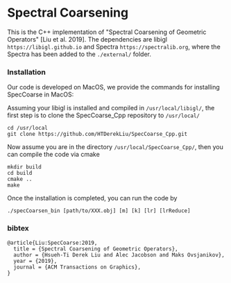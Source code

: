 # Spectral Coarsening
This is the C++ implementation of "Spectral Coarsening of Geometric Operators" [Liu et al. 2019]. The dependencies are libigl ```https://libigl.github.io``` and Spectra ```https://spectralib.org```, where the Spectra has been added to the `./external/` folder. 

### Installation
Our code is developed on MacOS, we provide the commands for installing SpecCoarse in MacOS: 

Assuming your libigl is installed and compiled in `/usr/local/libigl/`, the first step is to clone the SpecCoarse_Cpp repository to `/usr/local/`
```
cd /usr/local
git clone https://github.com/HTDerekLiu/SpecCoarse_Cpp.git
```

Now assume you are in the directory `/usr/local/SpecCoarse_Cpp/`, then you can compile the code via cmake
```
mkdir build
cd build
cmake ..
make
```

Once the installation is completed, you can run the code by
```
./specCoarsen_bin [path/to/XXX.obj] [m] [k] [lr] [lrReduce]
```


### bibtex
```
@article{Liu:SpecCoarse:2019,
  title = {Spectral Coarsening of Geometric Operators},
  author = {Hsueh-Ti Derek Liu and Alec Jacobson and Maks Ovsjanikov},
  year = {2019},
  journal = {ACM Transactions on Graphics}, 
}
```

